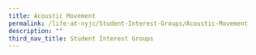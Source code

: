 ```yaml
---
title: Acoustic Movement
permalink: /life-at-nyjc/Student-Interest-Groups/Acoustic-Movement
description: ""
third_nav_title: Student Interest Groups
---
```

